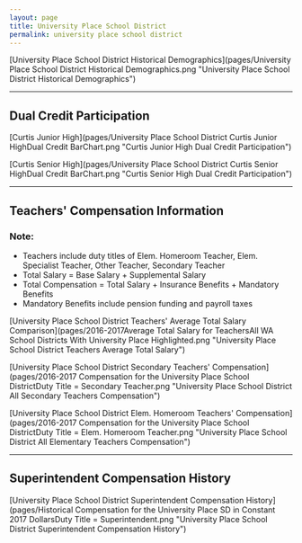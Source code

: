```yaml
---
layout: page
title: University Place School District
permalink: university place school district
---
```



[University Place School District Historical Demographics](pages/University Place School District Historical Demographics.png "University Place School District Historical Demographics")

___

## Dual Credit Participation

[Curtis Junior High](pages/University Place School District Curtis Junior HighDual Credit BarChart.png "Curtis Junior High Dual Credit Participation")

[Curtis Senior High](pages/University Place School District Curtis Senior HighDual Credit BarChart.png "Curtis Senior High Dual Credit Participation")


___

## Teachers' Compensation Information
### Note:
- Teachers include duty titles of Elem. Homeroom Teacher, Elem. Specialist Teacher, Other Teacher, Secondary Teacher
- Total Salary = Base Salary + Supplemental Salary
- Total Compensation = Total Salary + Insurance Benefits + Mandatory Benefits
- Mandatory Benefits include pension funding and payroll taxes

[University Place School District Teachers' Average Total Salary Comparison](pages/2016-2017Average Total Salary for TeachersAll WA School Districts With University Place Highlighted.png "University Place School District Teachers Average Total Salary")

[University Place School District Secondary Teachers' Compensation](pages/2016-2017 Compensation for the University Place School DistrictDuty Title = Secondary Teacher.png "University Place School District All Secondary Teachers Compensation")

[University Place School District Elem. Homeroom Teachers' Compensation](pages/2016-2017 Compensation for the University Place School DistrictDuty Title = Elem. Homeroom Teacher.png "University Place School District All Elementary Teachers Compensation")


___

## Superintendent Compensation History

[University Place School District Superintendent Compensation History](pages/Historical Compensation for the University Place SD in Constant 2017 DollarsDuty Title = Superintendent.png "University Place School District Superintendent Compensation History")


